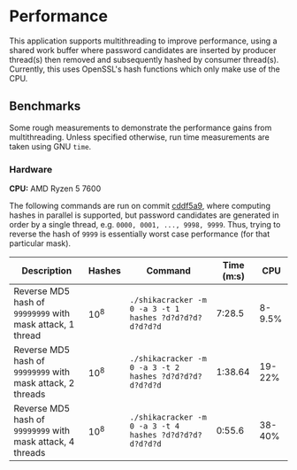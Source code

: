 # Performance

This application supports multithreading to improve performance, using a shared work buffer
where password candidates are inserted by producer thread(s) then removed and subsequently
hashed by consumer thread(s). Currently, this uses OpenSSL's hash functions which only
make use of the CPU.

## Benchmarks

Some rough measurements to demonstrate the performance gains from multithreading. Unless specified otherwise,
run time measurements are taken using GNU `time`.

### Hardware

**CPU:** AMD Ryzen 5 7600

The following commands are run on commit [cddf5a9](https://github.com/nokotan8/shikacracker/tree/cddf5a917cdbbf3aecc8101e95cd2bf4fbaa51bd),
where computing hashes in parallel is supported, but password candidates are generated in order by a single thread,
e.g. `0000, 0001, ..., 9998, 9999`. Thus, trying to reverse the hash of `9999` is essentially worst case performance
(for that particular mask).

| Description | Hashes | Command | Time (m:s) | CPU |
| ---------------------------------------------------------- | ------ | ------------------------------------------------------- | ---------- | ------ |
| Reverse MD5 hash of `99999999` with mask attack, 1 thread | $10^8$ | `./shikacracker -m 0 -a 3 -t 1 hashes ?d?d?d?d?d?d?d?d` | 7:28.5 | 8-9.5% |
| Reverse MD5 hash of `99999999` with mask attack, 2 threads | $10^8$ | `./shikacracker -m 0 -a 3 -t 2 hashes ?d?d?d?d?d?d?d?d` | 1:38.64 | 19-22% |
| Reverse MD5 hash of `99999999` with mask attack, 4 threads | $10^8$ | `./shikacracker -m 0 -a 3 -t 4 hashes ?d?d?d?d?d?d?d?d` | 0:55.6 | 38-40% |
